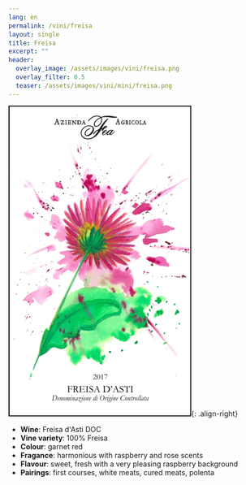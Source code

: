```yaml
---
lang: en 
permalink: /vini/freisa
layout: single
title: Freisa
excerpt: "" 
header:
  overlay_image: /assets/images/vini/freisa.png
  overlay_filter: 0.5
  teaser: /assets/images/vini/mini/freisa.png
---
```

![Freisa](/assets/images/vini/freisa.png){: .align-right}

- **Wine**: Freisa d'Asti DOC
- **Vine variety**: 100% Freisa 
- **Colour**: garnet red 
- **Fragance**: harmonious with raspberry and rose scents 
- **Flavour**: sweet, fresh with a very pleasing raspberry background
- **Pairings**: first courses, white meats, cured meats, polenta
